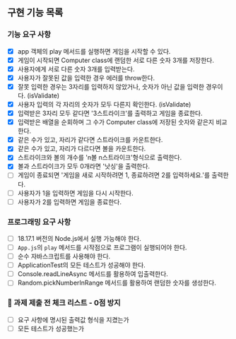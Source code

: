 ## 구현 기능 목록

### 기능 요구 사항
- [x] app 객체의 play 메서드를 실행하면 게임을 시작할 수 있다.
- [x] 게임이 시작되면 Computer class에 랜덤한 서로 다른 숫자 3개를 저장한다.
- [x] 사용자에게 서로 다른 숫자 3개를 입력받는다.
- [x] 사용자가 잘못된 값을 입력한 경우 에러를 throw한다.
- [x] 잘못 입력한 경우는 3자리를 입력하지 않았거나, 숫자가 아닌 값을 입력한 경우이다. (isValidate)
- [x] 사용자 입력의 각 자리의 숫자가 모두 다른지 확인한다. (isValidate)
- [x] 입력받은 3자리 모두 같다면 '3스트라이크'를 출력하고 게임을 종료한다.
- [x] 입력받은 배열을 순회하며 그 수가 Computer class에 저장된 숫자와 같은지 비교한다.
- [x] 같은 수가 있고, 자리가 같다면 스트라이크를 카운트한다.
- [x] 같은 수가 있고, 자리가 다르다면 볼을 카운트한다.
- [x] 스트라이크와 볼의 개수를 'n볼 n스트라이크'형식으로 출력한다.
- [x] 볼과 스트라이크가 모두 0개라면 '낫싱'을 출력한다.
- [ ] 게임이 종료되면 '게임을 새로 시작하려면 1, 종료하려면 2를 입력하세요.'를 출력한다.
- [ ] 사용자가 1을 입력하면 게임을 다시 시작한다.
- [ ] 사용자가 2를 입력하면 게임을 종료한다.

### 프로그래밍 요구 사항
- [ ] 18.17.1 버전의 Node.js에서 실행 가능해야 한다.
- [ ] `App.js`의 `play` 메서드를 시작점으로 프로그램이 실행되어야 한다.
- [ ] 순수 자바스크립트를 사용해야 한다.
- [ ] ApplicationTest의 모든 테스트가 성공해야 한다.
- [ ] Console.readLineAsync 메서드를 활용하여 입출력한다.
- [ ] Random.pickNumberInRange 메서드를 활용하여 랜덤한 숫자를 생성한다.

### 🚨 과제 제출 전 체크 리스트 - 0점 방지
- [ ] 요구 사항에 명시된 출력값 형식을 지켰는가
- [ ] 모든 테스트가 성공했는가
